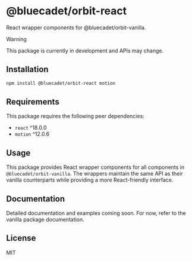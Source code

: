 # @bluecadet/orbit-react

React wrapper components for @bluecadet/orbit-vanilla.

> [!WARNING]  
> This package is currently in development and APIs may change.

## Installation

```bash
npm install @bluecadet/orbit-react motion
```

## Requirements

This package requires the following peer dependencies:

- `react` ^18.0.0
- `motion` ^12.0.6

## Usage

This package provides React wrapper components for all components in `@bluecadet/orbit-vanilla`. The wrappers maintain the same API as their vanilla counterparts while providing a more React-friendly interface.

## Documentation

Detailed documentation and examples coming soon. For now, refer to the vanilla package documentation.

## License

MIT

